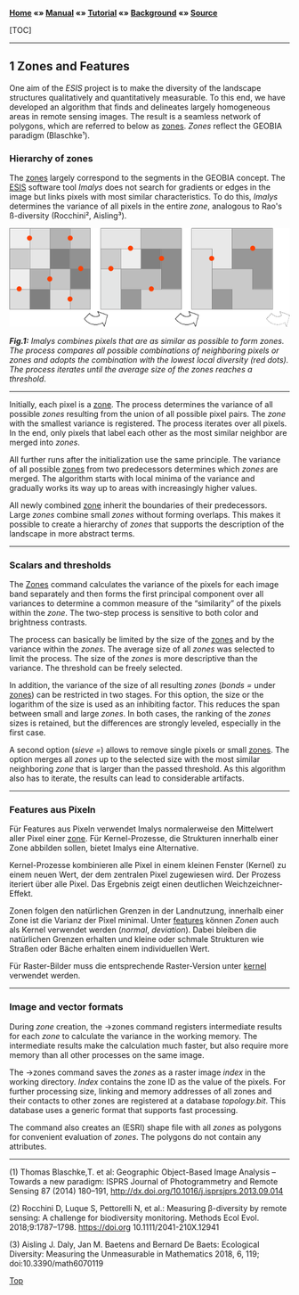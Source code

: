 **[Home](../README.md) «» [Manual](../manual/README.md) «» [Tutorial](../tutorial/README.md) «» [Background](../background/README.md) «» [Source](../source)**

[TOC]

------

## 1 Zones and Features

One aim of the *ESIS* project is to make the diversity of the landscape structures qualitatively and quantitatively measurable. To this end, we have developed an algorithm that finds and delineates largely homogeneous areas in remote sensing images. The result is a seamless network of polygons, which are referred to below as [zones](../manual/7_Zones.md). *Zones* reflect the GEOBIA paradigm (Blaschke¹).

### Hierarchy of zones

The [zones](../manual/7_Zones.md) largely correspond to the segments in the GEOBIA concept. The [ESIS](../README.md) software tool *Imalys* does not search for gradients or edges in the image but links pixels with most similar characteristics. To do this, *Imalys* determines the variance of all pixels in the entire *zone*, analogous to Rao's ß-diversity (Rocchini², Aisling³).

![](../images/B1_Zones.png)

***Fig.1:** Imalys combines pixels that are as similar as possible to form zones. The process compares all possible combinations of neighboring pixels or zones and adopts the combination with the lowest local diversity (red dots). The process iterates until the average size of the zones reaches a threshold*.

------

Initially, each pixel is a [zone](../manual/7_Zones.md). The process determines the variance of all possible *zones* resulting from the union of all possible pixel pairs. The *zone* with the smallest variance is registered. The process iterates over all pixels. In the end, only pixels that label each other as the most similar neighbor are merged into *zones*. 

All further runs after the initialization use the same principle. The variance of all possible [zones](../manual/7_Zones.md) from two predecessors determines which *zones* are merged. The algorithm starts with local minima of the variance and gradually works its way up to areas with increasingly higher values. 

All newly combined [zone](../manual/7_Zones.md) inherit the boundaries of their predecessors. Large *zones* combine small *zones* without forming overlaps. This makes it possible to create a hierarchy of *zones* that supports the description of the landscape in more abstract terms.

------

### Scalars and thresholds

The [Zones](../manual/7_Zones.md) command calculates the variance of the pixels for each image band separately and then forms the first principal component over all variances to determine a common measure of the “similarity” of the pixels within the *zone*. The two-step process is sensitive to both color and brightness contrasts. 

The process can basically be limited by the size of the [zones](../manual/7_Zones.md) and by the variance within the *zones*. The average size of all *zones* was selected to limit the process. The size of the *zones* is more descriptive than the variance. The threshold can be freely selected. 

In addition, the variance of the size of all resulting *zones* (*bonds =* under [zones](../manual/7_Zones.md)) can be restricted in two stages. For this option, the size or the logarithm of the size is used as an inhibiting factor. This reduces the span between small and large *zones*. In both cases, the ranking of the *zones* sizes is retained, but the differences are strongly leveled, especially in the first case.

A second option (*sieve =*) allows to remove single pixels or small [zones](../manual/7_Zones.md). The option merges all *zones* up to the selected size with the most similar neighboring *zone* that is larger than the passed threshold. As this algorithm also has to iterate, the results can lead to considerable artifacts.

------

### Features aus Pixeln

Für Features aus Pixeln verwendet Imalys normalerweise den Mittelwert aller Pixel einer [zone](../manual/7_Zones.md). Für Kernel-Prozesse, die Strukturen innerhalb einer Zone abbilden sollen, bietet Imalys eine Alternative.

Kernel-Prozesse kombinieren alle Pixel in einem kleinen Fenster (Kernel) zu einem neuen Wert, der dem zentralen Pixel zugewiesen wird. Der Prozess iteriert über alle Pixel. Das Ergebnis zeigt einen deutlichen Weichzeichner-Effekt.

Zonen folgen den natürlichen Grenzen in der Landnutzung, innerhalb einer Zone ist die Varianz der Pixel minimal. Unter [features](../manual/8_Features.md) können *Zonen* auch als Kernel verwendet werden (*normal*, *deviation*). Dabei bleiben die natürlichen Grenzen erhalten und kleine oder schmale Strukturen wie Straßen oder Bäche erhalten einem individuellen Wert. 

Für Raster-Bilder muss die entsprechende Raster-Version unter [kernel](../manual/6_Kernel.md) verwendet werden.

------

### Image and vector formats

During *zone* creation, the →zones command registers intermediate results for each *zone* to calculate the variance in the working memory. The intermediate results make the calculation much faster, but also require more memory than all other processes on the same image. 

The →zones command saves the *zones* as a raster image *index* in the working directory. *Index* contains the zone ID as the value of the pixels. For further processing size, linking and memory addresses of all zones and their contacts to other zones are registered at a database *topology.bit*. This database uses a generic format that supports fast processing.

The command also creates an (ESRI) shape file with all *zones* as polygons for convenient evaluation of *zones*. The polygons do not contain any attributes. 

------

(1) Thomas Blaschke,T. et al: Geographic Object-Based Image Analysis – Towards a new paradigm: ISPRS Journal of Photogrammetry and Remote Sensing 87 (2014) 180–191, http://dx.doi.org/10.1016/j.isprsjprs.2013.09.014

(2) Rocchini D, Luque S, Pettorelli N, et al.: Measuring β-­diversity by remote sensing: A challenge for biodiversity monitoring. Methods Ecol Evol. 2018;9:1787–1798. https://doi.org 10.1111/2041-210X.12941

(3) Aisling J. Daly, Jan M. Baetens and Bernard De Baets: Ecological Diversity: Measuring the Unmeasurable in Mathematics 2018, 6, 119; doi:10.3390/math6070119

[Top](1_Delineate.md)